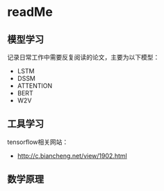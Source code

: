 # readMe

## 模型学习

记录日常工作中需要反复阅读的论文，主要为以下模型：

 - LSTM
 - DSSM
 - ATTENTION
 - BERT
 - W2V

## 工具学习

tensorflow相关网站：

 - http://c.biancheng.net/view/1902.html

## 数学原理
